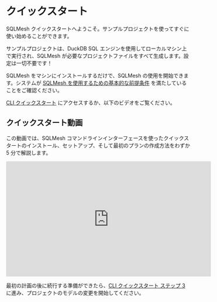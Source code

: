 # クイックスタート

SQLMesh クイックスタートへようこそ。サンプルプロジェクトを使ってすぐに使い始めることができます。

サンプルプロジェクトは、DuckDB SQL エンジンを使用してローカルマシン上で実行され、SQLMesh が必要なプロジェクトファイルをすべて生成します。設定は一切不要です！

SQLMesh をマシンにインストールするだけで、SQLMesh の使用を開始できます。システムが [SQLMesh を使用するための基本的な前提条件](./prerequisites.md) を満たしていることをご確認ください。

[CLI クイックスタート](./quickstart/cli.md) にアクセスするか、以下のビデオをご覧ください。

## クイックスタート動画

この動画では、SQLMesh コマンドラインインターフェースを使ったクイックスタートのインストール、セットアップ、そして最初のプランの作成方法をわずか 5 分で解説します。

<iframe width="560" height="315" src="https://www.youtube.com/embed/weJH3eM0rzc?si=C70me05Lv0zUlpIy" title="YouTube video player" frameborder="0" allow="accelerometer; clipboard-write; encrypted-media; gyroscope; picture-in-picture; web-share" allowfullscreen></iframe>

最初の計画の後に続行する準備ができたら、[CLI クイックスタート ステップ 3](./quickstart/cli.md#3-update-a-model) に進み、プロジェクトのモデルの変更を開始してください。